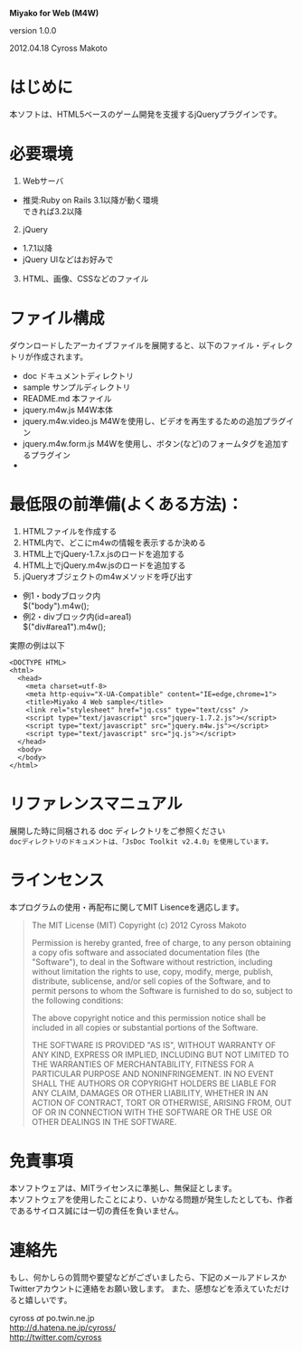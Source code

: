 **Miyako for Web (M4W)**

version 1.0.0

2012.04.18 Cyross Makoto

# はじめに

本ソフトは、HTML5ベースのゲーム開発を支援するjQueryプラグインです。

# 必要環境

 1. Webサーバ
  * 推奨:Ruby on Rails 3.1以降が動く環境  
    できれば3.2以降
 2. jQuery
  * 1.7.1以降
  * jQuery UIなどはお好みで
 3. HTML、画像、CSSなどのファイル

# ファイル構成

ダウンロードしたアーカイブファイルを展開すると、以下のファイル・ディレクトリが作成されます。

 * doc ドキュメントディレクトリ
 * sample サンプルディレクトリ
 * README.md 本ファイル
 * jquery.m4w.js M4W本体
 * jquery.m4w.video.js M4Wを使用し、ビデオを再生するための追加プラグイン
 * jquery.m4w.form.js M4Wを使用し、ボタン(など)のフォームタグを追加するプラグイン
 * 

# 最低限の前準備(よくある方法)：
 1. HTMLファイルを作成する
 2. HTML内で、どこにm4wの情報を表示するか決める
 3. HTML上でjQuery-1.7.x.jsのロードを追加する
 4. HTML上でjQuery.m4w.jsのロードを追加する
 5. jQueryオブジェクトのm4wメソッドを呼び出す
   * 例1・bodyブロック内  
       $("body").m4w();
   * 例2・divブロック内(id=area1)  
       $("div#area1").m4w();

実際の例は以下

    <DOCTYPE HTML>
    <html>
      <head>
        <meta charset=utf-8>
        <meta http-equiv="X-UA-Compatible" content="IE=edge,chrome=1">
        <title>Miyako 4 Web sample</title>
        <link rel="stylesheet" href="jq.css" type="text/css" />
        <script type="text/javascript" src="jquery-1.7.2.js"></script>
        <script type="text/javascript" src="jquery.m4w.js"></script>
        <script type="text/javascript" src="jq.js"></script>
      </head>
      <body>
      </body>
    </html>

# リファレンスマニュアル

展開した時に同梱される doc ディレクトリをご参照ください  
`docディレクトリのドキュメントは、「JsDoc Toolkit v2.4.0」を使用しています。`

# ラインセンス

本プログラムの使用・再配布に関してMIT Lisenceを適応します。

> The MIT License (MIT)
> Copyright (c) 2012 Cyross Makoto
> 
> Permission is hereby granted, free of charge, to any person obtaining a copy ofis software and associated documentation files (the "Software"), to deal in the Software without restriction, including without limitation the rights to use, copy, modify, merge, publish, distribute, sublicense, and/or sell copies of the Software, and to permit persons to whom the Software is furnished to do so, subject to the following conditions:
> 
> The above copyright notice and this permission notice shall be included in all copies or substantial portions of the Software.
> 
> THE SOFTWARE IS PROVIDED "AS IS", WITHOUT WARRANTY OF ANY KIND, EXPRESS OR IMPLIED, INCLUDING BUT NOT LIMITED TO THE WARRANTIES OF MERCHANTABILITY, FITNESS FOR A PARTICULAR PURPOSE AND NONINFRINGEMENT. IN NO EVENT SHALL THE AUTHORS OR COPYRIGHT HOLDERS BE LIABLE FOR ANY CLAIM, DAMAGES OR OTHER LIABILITY, WHETHER IN AN ACTION OF CONTRACT, TORT OR OTHERWISE, ARISING FROM, OUT OF OR IN CONNECTION WITH THE SOFTWARE OR THE USE OR OTHER DEALINGS IN THE SOFTWARE.

# 免責事項

本ソフトウェアは、MITライセンスに準拠し、無保証とします。  
本ソフトウェアを使用したことにより、いかなる問題が発生したとしても、作者であるサイロス誠には一切の責任を負いません。

# 連絡先

もし、何かしらの質問や要望などがございましたら、下記のメールアドレスかTwitterアカウントに連絡をお願い致します。
また、感想などを添えていただけると嬉しいです。

cyross _at_ po.twin.ne.jp  
http://d.hatena.ne.jp/cyross/  
http://twitter.com/cyross  
